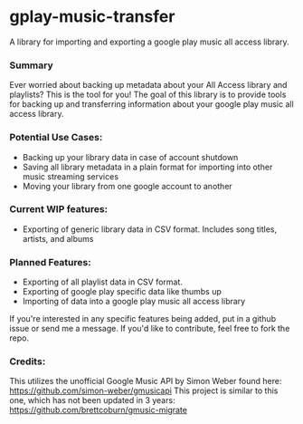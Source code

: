 # gplay-music-transfer
A library for importing and exporting a google play music all access library.

### Summary
Ever worried about backing up metadata about your All Access library and playlists? This is the tool for you!
The goal of this library is to provide tools for backing up and transferring information about your google play music all access library.

### Potential Use Cases:
* Backing up your library data in case of account shutdown
* Saving all library metadata in a plain format for importing into other music streaming services
* Moving your library from one google account to another

### Current WIP features:
* Exporting of generic library data in CSV format. Includes song titles, artists, and albums

### Planned Features:
* Exporting of all playlist data in CSV format.
* Exporting of google play specific data like thumbs up
* Importing of data into a google play music all access library

If you're interested in any specific features being added, put in a github issue or send me a message.
If you'd like to contribute, feel free to fork the repo.

### Credits:
This utilizes the unofficial Google Music API by Simon Weber found here: https://github.com/simon-weber/gmusicapi
This project is similar to this one, which has not been updated in 3 years: https://github.com/brettcoburn/gmusic-migrate